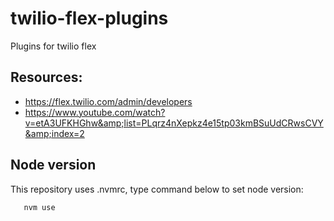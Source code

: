 # twilio-flex-plugins
Plugins for twilio flex

## Resources:
  - https://flex.twilio.com/admin/developers
  - https://www.youtube.com/watch?v=etA3UFKHGhw&amp;list=PLqrz4nXepkz4e15tp03kmBSuUdCRwsCVY&amp;index=2

## Node version
This repository uses .nvmrc, type command below to set node version:
```
   nvm use
```
